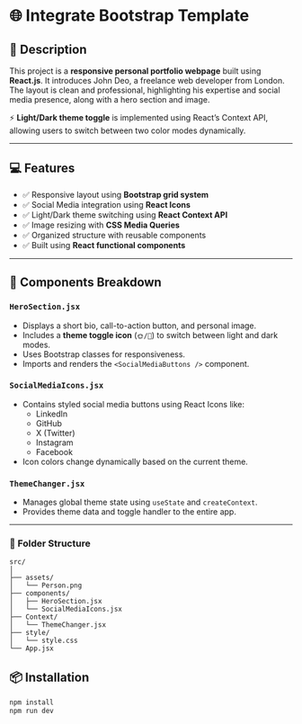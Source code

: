 # 🌐 Integrate Bootstrap Template

## 📄 Description

This project is a **responsive personal portfolio webpage** built using **React.js**. It introduces John Deo, a freelance web developer from London. The layout is clean and professional, highlighting his expertise and social media presence, along with a hero section and image.

⚡ **Light/Dark theme toggle** is implemented using React’s Context API, allowing users to switch between two color modes dynamically.

---

## 💻 Features

- ✅ Responsive layout using **Bootstrap grid system**
- ✅ Social Media integration using **React Icons**
- ✅ Light/Dark theme switching using **React Context API**
- ✅ Image resizing with **CSS Media Queries**
- ✅ Organized structure with reusable components
- ✅ Built using **React functional components**

---

## 🧩 Components Breakdown

### `HeroSection.jsx`

- Displays a short bio, call-to-action button, and personal image.
- Includes a **theme toggle icon** (`🌞/🌙`) to switch between light and dark modes.
- Uses Bootstrap classes for responsiveness.
- Imports and renders the `<SocialMediaButtons />` component.

### `SocialMediaIcons.jsx`

- Contains styled social media buttons using React Icons like:
  - LinkedIn
  - GitHub
  - X (Twitter)
  - Instagram
  - Facebook
- Icon colors change dynamically based on the current theme.

### `ThemeChanger.jsx`

- Manages global theme state using `useState` and `createContext`.
- Provides theme data and toggle handler to the entire app.

---

### 📁 Folder Structure

```
src/
│
├── assets/
│   └── Person.png
├── components/
│   ├── HeroSection.jsx
│   └── SocialMediaIcons.jsx
├── Context/
│   └── ThemeChanger.jsx
├── style/
│   └── style.css
└── App.jsx
```
## 📦 Installation

```bash
npm install
npm run dev
```
